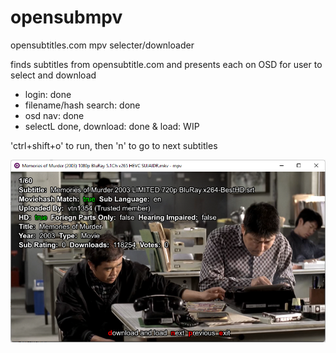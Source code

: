 # opensubmpv
opensubtitles.com mpv selecter/downloader

finds subtitles from opensubtitle.com and presents each on OSD for user to select and download

* login: done
* filename/hash search: done
* osd nav: done
* selectL done, download: done & load: WIP

'ctrl+shift+o' to run, then 'n' to go to next subtitles

![Alt text](screenshot.png?raw=true "Optional Title")

